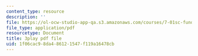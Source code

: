 ```yaml
---
content_type: resource
description: ''
file: https://ol-ocw-studio-app-qa.s3.amazonaws.com/courses/7-01sc-fundamentals-of-biology-fall-2011/1f06cac98da486121547f119a16478cb_LvLbaVW84nE.pdf
file_type: application/pdf
resourcetype: Document
title: 3play pdf file
uid: 1f06cac9-8da4-8612-1547-f119a16478cb
---
```

